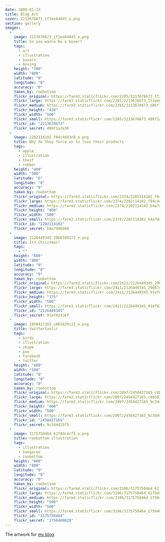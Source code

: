 ```yaml
---
date: 2008-01-23
title: Blog Art
cover: 2213678673_1f2ee84845_o.png
section: gallery
images:
  - 
    image: 2213678673_1f2ee84845_o.png
    title: So you wanna be a boxer?
    tags:
      - art
      - illustration
      - boxers
      - boxing
    height: "700"
    width: "800"
    latitude: "0"
    longitude: "0"
    accuracy: "0"
    taken_by: roobottom
    flickr_original: https://farm3.staticflickr.com/2285/2213678673_1f2ee84845_o.png
    flickr_large: https://farm3.staticflickr.com/2285/2213678673_1f2ee84845_o.png
    flickr_medium: https://farm3.staticflickr.com/2285/2213678673_d86f1a3e36.jpg
    flickr_height: "438"
    flickr_width: "500"
    flickr_small: https://farm3.staticflickr.com/2285/2213678673_d86f1a3e36_m.jpg
    flickr_id: "2213678673"
    flickr_secret: d86f1a3e36
  - 
    image: 2202114102_f84c4d43c0_o.png
    title: Why do they force us to love their products
    tags:
      - apple
      - illustration
      - theif
      - robber
    height: "400"
    width: "500"
    latitude: "0"
    longitude: "0"
    accuracy: "0"
    taken_by: roobottom
    flickr_original: https://farm3.staticflickr.com/2374/2202114102_f84c4d43c0_o.png
    flickr_large: https://farm3.staticflickr.com/2374/2202114102_f84c4d43c0_o.png
    flickr_medium: https://farm3.staticflickr.com/2374/2202114102_b4a7d46608.jpg
    flickr_height: "400"
    flickr_width: "500"
    flickr_small: https://farm3.staticflickr.com/2374/2202114102_b4a7d46608_m.jpg
    flickr_id: "2202114102"
    flickr_secret: b4a7d46608
  - 
    image: 2126449345_29667d9272_o.png
    title: Its Christmas!
    tags:
      - ""
    height: "600"
    width: "800"
    latitude: "0"
    longitude: "0"
    accuracy: "0"
    taken_by: roobottom
    flickr_original: https://farm3.staticflickr.com/2411/2126449345_29667d9272_o.png
    flickr_large: https://farm3.staticflickr.com/2411/2126449345_29667d9272_o.png
    flickr_medium: https://farm3.staticflickr.com/2411/2126449345_91ef02426f.jpg
    flickr_height: "375"
    flickr_width: "500"
    flickr_small: https://farm3.staticflickr.com/2411/2126449345_91ef02426f_m.jpg
    flickr_id: "2126449345"
    flickr_secret: 91ef02426f
  - 
    image: 2458427165_c8b5829c22_o.png
    title: twittertastic
    tags:
      - birds
      - illustration
      - skype
      - poo
      - facebook
      - twitter
    height: "400"
    width: "500"
    latitude: "0"
    longitude: "0"
    accuracy: "0"
    taken_by: roobottom
    flickr_original: https://farm3.staticflickr.com/2097/2458427165_c8b5829c22_o.png
    flickr_large: https://farm3.staticflickr.com/2097/2458427165_c8b5829c22_o.png
    flickr_medium: https://farm3.staticflickr.com/2097/2458427165_9c3d4d25f5.jpg
    flickr_height: "400"
    flickr_width: "500"
    flickr_small: https://farm3.staticflickr.com/2097/2458427165_9c3d4d25f5_m.jpg
    flickr_id: "2458427165"
    flickr_secret: 9c3d4d25f5
  - 
    image: 3175750464_62f8dc4cf5_o.png
    title: roobottom illustration
    tags:
      - illustration
      - kangaroo
      - roobottom
    height: "800"
    width: "800"
    latitude: "0"
    longitude: "0"
    accuracy: "0"
    taken_by: roobottom
    flickr_original: https://farm4.staticflickr.com/3106/3175750464_62f8dc4cf5_o.png
    flickr_large: https://farm4.staticflickr.com/3106/3175750464_62f8dc4cf5_o.png
    flickr_medium: https://farm4.staticflickr.com/3106/3175750464_2750408028.jpg
    flickr_height: "500"
    flickr_width: "500"
    flickr_small: https://farm4.staticflickr.com/3106/3175750464_2750408028_m.jpg
    flickr_id: "3175750464"
    flickr_secret: "2750408028"
---
```

The artwork for <a href="http://www.roobottom.com">my blog</a>